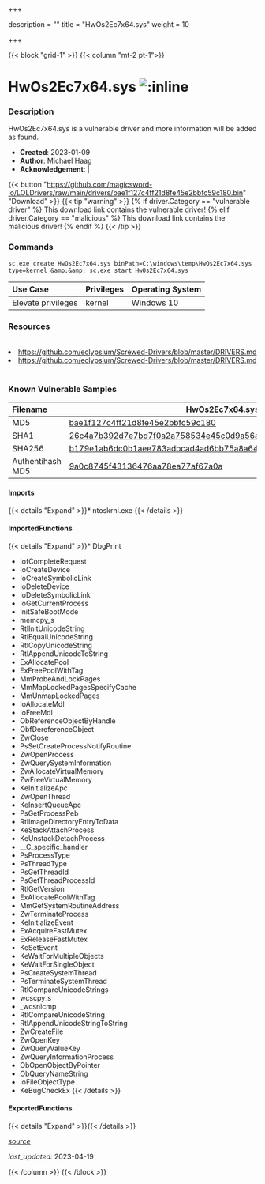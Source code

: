 +++

description = ""
title = "HwOs2Ec7x64.sys"
weight = 10

+++


{{< block "grid-1" >}}
{{< column "mt-2 pt-1">}}


# HwOs2Ec7x64.sys ![:inline](/images/twitter_verified.png) 


### Description

HwOs2Ec7x64.sys is a vulnerable driver and more information will be added as found.

- **Created**: 2023-01-09
- **Author**: Michael Haag
- **Acknowledgement**:  | [](https://twitter.com/)

{{< button "https://github.com/magicsword-io/LOLDrivers/raw/main/drivers/bae1f127c4ff21d8fe45e2bbfc59c180.bin" "Download" >}}
{{< tip "warning" >}}
{% if driver.Category == "vulnerable driver" %}
This download link contains the vulnerable driver!
{% elif driver.Category == "malicious" %}
This download link contains the malicious driver!
{% endif %}
{{< /tip >}}

### Commands

```
sc.exe create HwOs2Ec7x64.sys binPath=C:\windows\temp\HwOs2Ec7x64.sys     type=kernel &amp;&amp; sc.exe start HwOs2Ec7x64.sys
```

| Use Case | Privileges | Operating System | 
|:---- | ---- | ---- |
| Elevate privileges | kernel | Windows 10 |

### Resources
<br>
<li><a href=" https://github.com/eclypsium/Screwed-Drivers/blob/master/DRIVERS.md"> https://github.com/eclypsium/Screwed-Drivers/blob/master/DRIVERS.md</a></li>
<li><a href="https://github.com/eclypsium/Screwed-Drivers/blob/master/DRIVERS.md">https://github.com/eclypsium/Screwed-Drivers/blob/master/DRIVERS.md</a></li>
<br>

### Known Vulnerable Samples

| Filename | HwOs2Ec7x64.sys |
|:---- | ---- | 
| MD5 | <a href="https://www.virustotal.com/gui/file/bae1f127c4ff21d8fe45e2bbfc59c180">bae1f127c4ff21d8fe45e2bbfc59c180</a> |
| SHA1 | <a href="https://www.virustotal.com/gui/file/26c4a7b392d7e7bd7f0a2a758534e45c0d9a56ab">26c4a7b392d7e7bd7f0a2a758534e45c0d9a56ab</a> |
| SHA256 | <a href="https://www.virustotal.com/gui/file/b179e1ab6dc0b1aee783adbcad4ad6bb75a8a64cb798f30c0dd2ee8aaf43e6de">b179e1ab6dc0b1aee783adbcad4ad6bb75a8a64cb798f30c0dd2ee8aaf43e6de</a> |
| Authentihash MD5 | <a href="https://www.virustotal.com/gui/search/authentihash%253A9a0c8745f43136476aa78ea77af67a0a">9a0c8745f43136476aa78ea77af67a0a</a> || Authentihash SHA1 | <a href="https://www.virustotal.com/gui/search/authentihash%253Adcfc27b5aac3e1911c0617d6c1823e65267c09a3">dcfc27b5aac3e1911c0617d6c1823e65267c09a3</a> || Authentihash SHA256 | <a href="https://www.virustotal.com/gui/search/authentihash%253Ab78cb190a4968d06f2cdab65ea0106bc47eefdaffc871ba5dd2c2dccadb1e403">b78cb190a4968d06f2cdab65ea0106bc47eefdaffc871ba5dd2c2dccadb1e403</a> || Signature | Huawei Technologies Co.,Ltd., VeriSign Class 3 Code Signing 2010 CA, VeriSign   || Company | Huawei || Description | HwOs2Ec || Product | Huawei MateBook || OriginalFilename | HwOs2Ec.sys |
#### Imports
{{< details "Expand" >}}* ntoskrnl.exe
{{< /details >}}
#### ImportedFunctions
{{< details "Expand" >}}* DbgPrint
* IofCompleteRequest
* IoCreateDevice
* IoCreateSymbolicLink
* IoDeleteDevice
* IoDeleteSymbolicLink
* IoGetCurrentProcess
* InitSafeBootMode
* memcpy_s
* RtlInitUnicodeString
* RtlEqualUnicodeString
* RtlCopyUnicodeString
* RtlAppendUnicodeToString
* ExAllocatePool
* ExFreePoolWithTag
* MmProbeAndLockPages
* MmMapLockedPagesSpecifyCache
* MmUnmapLockedPages
* IoAllocateMdl
* IoFreeMdl
* ObReferenceObjectByHandle
* ObfDereferenceObject
* ZwClose
* PsSetCreateProcessNotifyRoutine
* ZwOpenProcess
* ZwQuerySystemInformation
* ZwAllocateVirtualMemory
* ZwFreeVirtualMemory
* KeInitializeApc
* ZwOpenThread
* KeInsertQueueApc
* PsGetProcessPeb
* RtlImageDirectoryEntryToData
* KeStackAttachProcess
* KeUnstackDetachProcess
* __C_specific_handler
* PsProcessType
* PsThreadType
* PsGetThreadId
* PsGetThreadProcessId
* RtlGetVersion
* ExAllocatePoolWithTag
* MmGetSystemRoutineAddress
* ZwTerminateProcess
* KeInitializeEvent
* ExAcquireFastMutex
* ExReleaseFastMutex
* KeSetEvent
* KeWaitForMultipleObjects
* KeWaitForSingleObject
* PsCreateSystemThread
* PsTerminateSystemThread
* RtlCompareUnicodeStrings
* wcscpy_s
* _wcsnicmp
* RtlCompareUnicodeString
* RtlAppendUnicodeStringToString
* ZwCreateFile
* ZwOpenKey
* ZwQueryValueKey
* ZwQueryInformationProcess
* ObOpenObjectByPointer
* ObQueryNameString
* IoFileObjectType
* KeBugCheckEx
{{< /details >}}
#### ExportedFunctions
{{< details "Expand" >}}{{< /details >}}



[*source*](https://github.com/magicsword-io/LOLDrivers/tree/main/yaml/hwos2ec7x64.yaml)

*last_updated:* 2023-04-19








{{< /column >}}
{{< /block >}}
